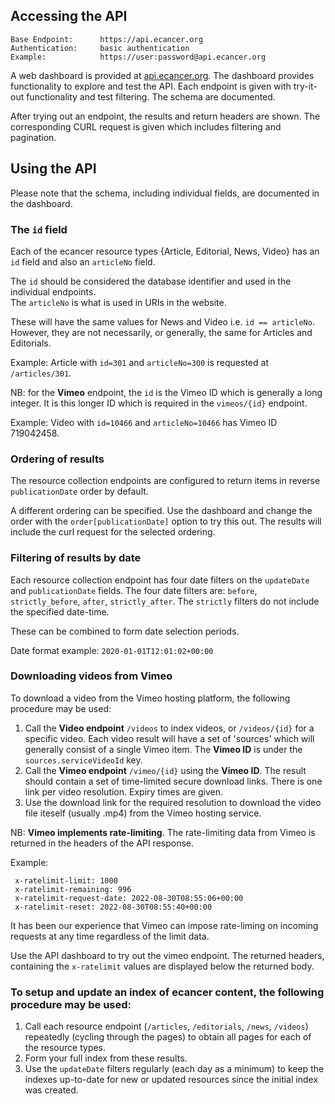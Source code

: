 ## Accessing the API

~~~
Base Endpoint:      https://api.ecancer.org
Authentication:     basic authentication
Example:            https://user:password@api.ecancer.org
~~~

A web dashboard is provided at [api.ecancer.org](https://api.ecancer.org).
The dashboard provides functionality to explore and test the API.
Each endpoint is given with try-it-out functionality and test filtering.
The schema are documented.

After trying out an endpoint, the results and return headers are shown.
The corresponding CURL request is given which includes filtering and pagination.


## Using the API

Please note that the schema, including individual fields, are documented in the dashboard.

### The `id` field

Each of the ecancer resource types {Article, Editorial, News, Video} has an `id` field
and also an `articleNo` field.

The `id` should be considered the database identifier and used in the individual endpoints.   
The `articleNo` is what is used in URIs in the website.  

These will have the same values for News and Video i.e. `id == articleNo`.  
However, they are not necessarily, or generally, the same for Articles and Editorials.

Example: Article with `id=301` and `articleNo=300` is requested at `/articles/301`.

NB: for the **Vimeo** endpoint, the `id` is the Vimeo ID which is generally a long integer.
It is this longer ID which is required in the `vimeos/{id}` endpoint.

Example: Video with `id=10466` and `articleNo=10466` has Vimeo ID 719042458.


### Ordering of results

The resource collection endpoints are configured to return items in
reverse `publicationDate` order by default.

A different ordering can be specified. Use the dashboard and change the order
with the `order[publicationDate]` option to try this out.
The results will include the curl request for the selected ordering.

### Filtering of results by date

Each resource collection endpoint has four date filters on the `updateDate` and
`publicationDate` fields. The four date filters are: `before`, `strictly_before`,
`after`, `strictly_after`. 
The `strictly` filters do not include the specified date-time.

These can be combined to form date selection periods.

Date format example: `2020-01-01T12:01:02+00:00`

### Downloading videos from Vimeo

To download a video from the Vimeo hosting platform, the following procedure
may be used:

1. Call the **Video endpoint** `/videos` to index videos, 
or `/videos/{id}` for a specific video. Each video result will have
a set of 'sources' which will generally consist of a single Vimeo item.
The **Vimeo ID** is under the `sources.serviceVideoId` key.
2. Call the **Vimeo endpoint** `/vimeo/{id}` using the **Vimeo ID**.
The result should contain a set of time-limited secure download links. 
There is one link per video resolution. Expiry times are given.
3. Use the download link for the required resolution to download the video
file iteself (usually .mp4) from the Vimeo hosting service.

NB: **Vimeo implements rate-limiting**.
The rate-limiting data from Vimeo is returned in the headers of the API response.  

Example:
~~~
 x-ratelimit-limit: 1000 
 x-ratelimit-remaining: 996 
 x-ratelimit-request-date: 2022-08-30T08:55:06+00:00 
 x-ratelimit-reset: 2022-08-30T08:55:40+00:00 
~~~

It has been our experience that Vimeo can impose rate-liming on incoming requests at any
time regardless of the limit data.

Use the API dashboard to try out the vimeo endpoint. The returned
headers, containing the `x-ratelimit` values are displayed below the returned body.

### To setup and update an index of ecancer content, the following procedure may be used:

1. Call each resource endpoint (`/articles`, `/editorials`, `/news`, `/videos`) repeatedly
(cycling through the pages) to obtain all pages for each of the resource types.
2. Form your full index from these results.
3. Use the `updateDate` filters regularly (each day as a minimum) to keep the indexes 
up-to-date for new or updated resources since the initial index was created.

